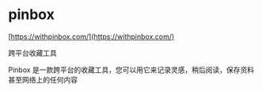 # pinbox
[https://withpinbox.com/](https://withpinbox.com/)



跨平台收藏工具

Pinbox 是一款跨平台的收藏工具，您可以用它来记录灵感，稍后阅读，保存资料甚至网络上的任何内容